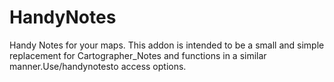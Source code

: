 # HandyNotes

Handy Notes for your maps. This addon is intended to be a small and simple replacement for Cartographer_Notes and functions in a similar manner.Use/handynotesto access options.
